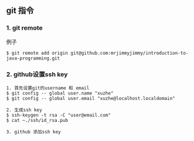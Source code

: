 ## git 指令
### 1. git remote

例子
```
$ git remote add origin git@github.com:mrjimmyjimmy/introduction-to-java-programming.git
```

### 2. github设置ssh key
```
1. 首先设置git的username 和 email
$ git config -- global user.name "xuzhe"
$ git config -- global user.email "xuzhe@localhost.localdomain"

2. 生成ssh key
$ ssh-keygen -t rsa -C "user@email.com"
$ cat ~./ssh/id_rsa.pub

3. github 添加ssh key
```